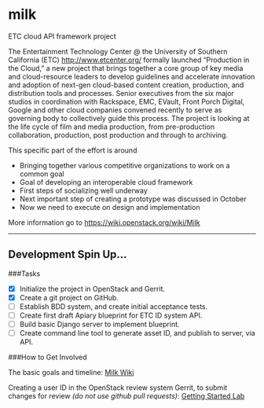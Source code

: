 milk
====

ETC cloud API framework project

The Entertainment Technology Center @ the University of Southern California (ETC)
 http://www.etcenter.org/ formally launched “Production in the Cloud,” a new
 project that brings together a core group of key media and cloud-resource leaders
 to develop guidelines and accelerate innovation and adoption of next-gen cloud-based
 content creation, production, and distribution tools and processes. Senior executives
  from the six major studios in coordination with Rackspace, EMC, EVault,
  Front Porch Digital, Google and other cloud companies convened recently to serve
  as governing body to collectively guide this process. The project is looking at the
  life cycle of film and media production, from pre-production collaboration, production,
  post production and through to archiving.

This specific part of the effort is around

* Bringing together various competitive organizations to work on a common goal
* Goal of developing an interoperable cloud framework
* First steps of socializing well underway
* Next important step of creating a prototype was discussed in October
* Now we need to execute on design and implementation

More information go to https://wiki.openstack.org/wiki/Milk

--- 

## Development Spin Up...

###Tasks

- [X] Initialize the project in OpenStack and Gerrit.
- [X] Create a git project on GitHub.
- [ ] Establish BDD system, and create initial acceptance tests.
- [ ] Create first draft Apiary blueprint for ETC ID system API.
- [ ] Build basic Django server to implement blueprint.
- [ ] Create command line tool to generate asset ID, and publish to server, via API.
 
###How to Get Involved

The basic goals and timeline:
[Milk Wiki](https://wiki.openstack.org/wiki/Milk)

Creating a user ID in the OpenStack review system Gerrit, to submit changes for review _(do not use github pull requests)_:
[Getting Started Lab](http://docs.openstack.org/training-guides/content/operator-getting-started-lab.html) 

